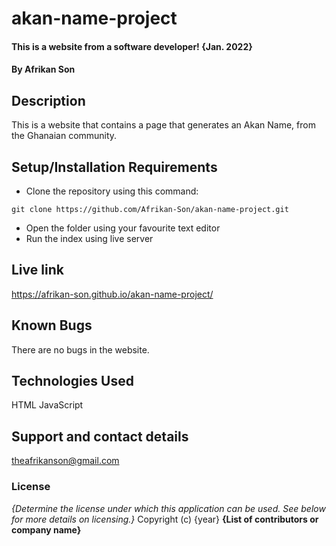 # akan-name-project
#### This is a website from a software developer! {Jan. 2022}
#### By **Afrikan Son**
## Description
This is a website that contains a page that generates an Akan Name, from the Ghanaian community.
## Setup/Installation Requirements
* Clone the repository using this command:
```
git clone https://github.com/Afrikan-Son/akan-name-project.git
```
* Open  the folder using your favourite text editor
* Run the index using live server

## Live link
https://afrikan-son.github.io/akan-name-project/

## Known Bugs
There are no bugs in the website.
## Technologies Used
 HTML
 JavaScript
## Support and contact details
theafrikanson@gmail.com
### License
*{Determine the license under which this application can be used.  See below for more details on licensing.}*
Copyright (c) {year} **{List of contributors or company name}**